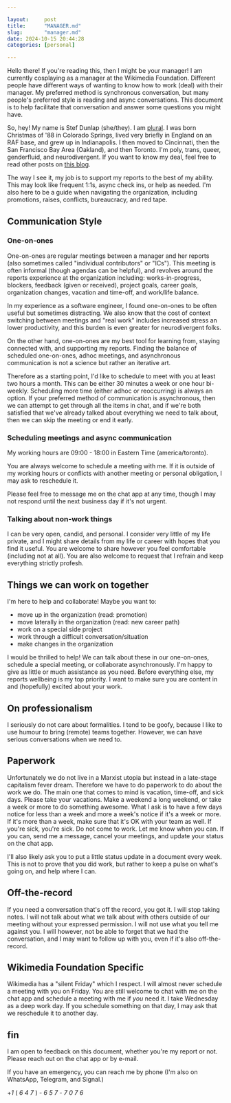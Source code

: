 ```yaml
---

layout:     post 
title:      "MANAGER.md"
slug:       "manager.md"
date: 2024-10-15 20:44:28 
categories: [personal]

---
```


Hello there! If you're reading this, then I might be your manager! I am
currently cosplaying as a manager at the Wikimedia Foundation. Different people
have different ways of wanting to know how to work (deal) with their manager. My
preferred method is synchronous conversation, but many people's preferred style
is reading and async conversations. This document is to help facilitate that
conversation and answer some questions you might have.

So, hey! My name is Stef Dunlap (she/they). I am [plural](system.md). I was born
Christmas of '88 in Colorado Springs, lived very briefly in England on an RAF
base, and grew up in Indianapolis. I then moved to Cincinnati, then the San
Francisco Bay Area (Oakland), and then Toronto. I'm poly, trans, queer,
genderfluid, and neurodivergent. If you want to know my deal, feel free to read
other posts on [this blog](https://kindrobot.ca).

The way I see it, my job is to support my reports to the best of my ability.
This may look like frequent  1:1s, async check ins, or help as needed. I'm also
here to be a guide when navigating the organization, including promotions,
raises, conflicts, bureaucracy, and red tape.

## Communication Style

### One-on-ones

One-on-ones are regular meetings between a manager and her reports (also
sometimes called "individual contributors" or "ICs"). This meeting is often
informal (though agendas can be helpful), and revolves around the reports
experience at the organization including: works-in-progress, blockers, feedback
(given or received), project goals, career goals, organization changes, vacation
and time-off, and work/life balance.

In my experience as a software engineer, I found one-on-ones to be often useful
but sometimes distracting. We also know that the cost of context switching
between meetings and "real work" includes increased stress an lower
productivity, and this burden is even greater for neurodivergent folks.

On the other hand, one-on-ones are my best tool for learning from, staying
connected with, and supporting my reports. Finding the balance of scheduled
one-on-ones, adhoc meetings, and asynchronous communication is not a science but
rather an iterative art.

Therefore as a starting point, I'd like to schedule to meet with you at least
two hours a month. This can be either 30 minutes a week or one hour bi-weekly.
Scheduling more time (either adhoc or reoccurring) is always an option. If your
preferred method of communication is asynchronous, then we can attempt to get
through all the items in chat, and if we're both satisfied that we've already
talked about everything we need to talk about, then we can skip the meeting or
end it early.

### Scheduling meetings and async communication

My working hours are 09:00 - 18:00 in Eastern Time (america/toronto).

You are always welcome to schedule a meeting with me. If it is outside of my
working hours or conflicts with another meeting or personal obligation, I may
ask to reschedule it.

Please feel free to message me on the chat app at any time, though I may not
respond until the next business day if it's not urgent.

### Talking about non-work things

I can be very open, candid, and personal. I consider very little of my life
private, and I might share details from my life or career with hopes that you
find it useful. You are welcome to share however you feel comfortable (including
not at all). You are also welcome to request that I refrain and keep everything
strictly profesh.

## Things we can work on together

I'm here to help and collaborate! Maybe you want to:

- move up in the organization (read: promotion)
- move laterally in the organization (read: new career path)
- work on a special side project
- work through a difficult conversation/situation
- make changes in the organization

I would be thrilled to help! We can talk about these in our one-on-ones,
schedule a special meeting, or collaborate asynchronously. I'm happy to give as
little or much assistance as you need. Before everything else, my reports
wellbeing is my top priority. I want to make sure you are content in and
(hopefully) excited about your work.

## On professionalism

I seriously do not care about formalities. I tend to be goofy, because I like to
use humour to bring (remote) teams together. However, we can have serious
conversations when we need to. 

## Paperwork

Unfortunately we do not live in a Marxist utopia but instead in a late-stage
capitalism fever dream. Therefore we have to do paperwork to do about the work
we do. The main one that comes to mind is vacation, time-off, and sick days.
Please take your vacations. Make a weekend a long weekend, or take a week or
more to do something awesome. What I ask is to have a few days notice for less
than a week and more a week's notice if it's a week or more. If it's more than a
week, make sure that it's OK with your team as well. If you're sick, you're
sick. Do not come to work. Let me know when you can. If you can, send me a
message, cancel your meetings, and update your status on the chat app.

I'll also likely ask you to put a little status update in a document every week.
This is not to prove that you did work, but rather to keep a pulse on what's
going on, and help where I can.

## Off-the-record

If you need a conversation that's off the record, you got it. I will stop taking
notes. I will not talk about what we talk about with others outside of our
meeting without your expressed permission. I will not use what you tell me
against you. I will however, not be able to forget that we had the conversation,
and I may want to follow up with you, even if it's also off-the-record.

## Wikimedia Foundation Specific

Wikimedia has a "silent Friday" which I respect. I will almost never schedule a
meeting with you on Friday. You are still welcome to chat with me on the chat
app and schedule a meeting with me if *you* need it. I take Wednesday as a deep
work day. If you schedule something on that day, I may ask that we reschedule it
to another day.

## fin

I am open to feedback on this document, whether you're my report or not. Please
reach out on the chat app or by e-mail.

If you have an emergency, you can reach me by phone (I'm also on WhatsApp,
Telegram, and Signal.)

+*1* ( *6* *4* *7* ) - *6* *5* *7* - *7* *0* *7* *6*